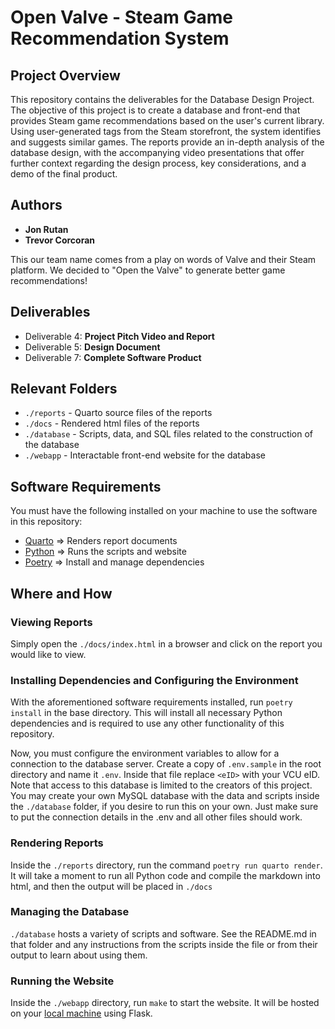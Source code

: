 # Open Valve - Steam Game Recommendation System

## Project Overview
This repository contains the deliverables for the Database Design Project. The objective of this project is to create a database and front-end that provides Steam game recommendations based on the user's current library.
Using user-generated tags from the Steam storefront, the system identifies and suggests similar games. The reports provide an in-depth analysis of the database design, with the accompanying video presentations that offer further context regarding the design process, key considerations, and a demo of the final product.

## Authors
- **Jon Rutan**
- **Trevor Corcoran**

This our team name comes from a play on words of Valve and their Steam platform. We decided to "Open the Valve" to generate
better game recommendations!

## Deliverables
- Deliverable 4: **Project Pitch Video and Report** 
- Deliverable 5: **Design Document**
- Deliverable 7: **Complete Software Product**

## Relevant Folders
* `./reports` - Quarto source files of the reports
* `./docs` - Rendered html files of the reports
* `./database` - Scripts, data, and SQL files related to the construction of the database
* `./webapp` - Interactable front-end website for the database

## Software Requirements
You must have the following installed on your machine to use the software in this repository: 
* [Quarto](https://quarto.org/) => Renders report documents
* [Python](https://www.python.org/) => Runs the scripts and website
* [Poetry](https://python-poetry.org/) => Install and manage dependencies

## Where and How

### Viewing Reports
Simply open the `./docs/index.html` in a browser and click on the report you would like to view.

### Installing Dependencies and Configuring the Environment
With the aforementioned software requirements installed, run `poetry install` in the base directory.
This will install all necessary Python dependencies and is required to use any other functionality of this repository.

Now, you must configure the environment variables to allow for a connection to the database server.
Create a copy of `.env.sample` in the root directory and name it `.env`. Inside that file replace `<eID>` with your VCU eID.
Note that access to this database is limited to the creators of this project. You may create your own MySQL database with the data and scripts
inside the `./database` folder, if you desire to run this on your own. Just make sure to put the connection details in the .env and all other files should work.

### Rendering Reports
Inside the `./reports` directory, run the command `poetry run quarto render`.  
It will take a moment to run all Python code and compile the markdown into html, and then the output will be placed in `./docs`

### Managing the Database
`./database` hosts a variety of scripts and software. See the README.md in that folder and any instructions from the
scripts inside the file or from their output to learn about using them.

### Running the Website
Inside the `./webapp` directory, run `make` to start the website.
It will be hosted on your [local machine](http://localhost:5000) using Flask.

